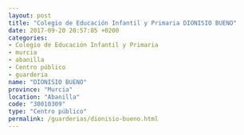 ```yaml
---
layout: post
title: "Colegio de Educación Infantil y Primaria DIONISIO BUENO"
date: 2017-09-20 20:57:05 +0200
categories:
- Colegio de Educación Infantil y Primaria
- murcia
- abanilla
- Centro público
- guarderia
name: "DIONISIO BUENO"
province: "Murcia"
location: "Abanilla"
code: "30010309"
type: "Centro público"
permalink: /guarderias/dionisio-bueno.html
---
```

